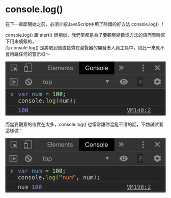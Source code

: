 # console.log\(\)

在下一章節開始之前，必須介紹JavaScript中用了除錯的好方法 console.log\(\) ！

console.log\(\) 跟 alert\(\) 很相似，我們常都是為了要觀察變數或方法的值而暫時寫下用來偵錯的，  
而 console.log\(\) 是將取到值直接秀在瀏覽器的開發者人員工具中，如此一來就不會再跳任何的警示框～

![](../.gitbook/assets/image%20%289%29.png)

而當要觀察的值實在太多，console.log\(\) 也常常讓你混亂不清的話，不妨試試看這樣做：

![](../.gitbook/assets/image%20%281%29.png)



